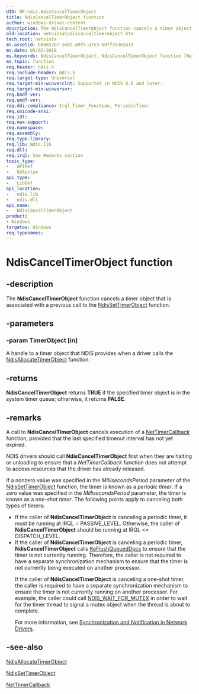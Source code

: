 ```yaml
---
UID: NF:ndis.NdisCancelTimerObject
title: NdisCancelTimerObject function
author: windows-driver-content
description: The NdisCancelTimerObject function cancels a timer object that is associated with a previous call to the NdisSetTimerObject function.
old-location: netvista\ndiscanceltimerobject.htm
tech.root: netvista
ms.assetid: b66652b7-2e02-49f5-a7e3-60ff35363a19
ms.date: 05/02/2018
ms.keywords: NdisCancelTimerObject, NdisCancelTimerObject function [Network Drivers Starting with Windows Vista], ndis/NdisCancelTimerObject, ndis_timer_ref_39b68ae4-4fd7-4609-aebc-e2be21bead04.xml, netvista.ndiscanceltimerobject
ms.topic: function
req.header: ndis.h
req.include-header: Ndis.h
req.target-type: Universal
req.target-min-winverclnt: Supported in NDIS 6.0 and later.
req.target-min-winversvr: 
req.kmdf-ver: 
req.umdf-ver: 
req.ddi-compliance: Irql_Timer_Function, PeriodicTimer
req.unicode-ansi: 
req.idl: 
req.max-support: 
req.namespace: 
req.assembly: 
req.type-library: 
req.lib: Ndis.lib
req.dll: 
req.irql: See Remarks section
topic_type:
-	APIRef
-	kbSyntax
api_type:
-	LibDef
api_location:
-	ndis.lib
-	ndis.dll
api_name:
-	NdisCancelTimerObject
product:
- Windows
targetos: Windows
req.typenames: 
---
```


# NdisCancelTimerObject function


## -description


The 
  <b>NdisCancelTimerObject</b> function cancels a timer object that is associated with a previous call to the 
  <a href="https://msdn.microsoft.com/library/windows/hardware/ff564563">NdisSetTimerObject</a> function.


## -parameters




### -param TimerObject [in]

A handle to a timer object that NDIS provides when a driver calls the 
     <a href="https://msdn.microsoft.com/feb5e4cf-7e23-434e-9dc5-bb445a6f5606">
     NdisAllocateTimerObject</a> function.


## -returns



<b>NdisCancelTimerObject</b> returns <b>TRUE</b> if the specified timer object is in the system timer queue;
     otherwise, it returns <b>FALSE</b>.




## -remarks



A call to 
    <b>NdisCancelTimerObject</b> cancels execution of a 
    <a href="https://msdn.microsoft.com/76e59376-58a4-4e35-bac4-ec5938c88cd7">NetTimerCallback</a> function, provided
    that the last specified timeout interval has not yet expired.

NDIS drivers should call 
    <b>NdisCancelTimerObject</b> first when they are halting or unloading to ensure that a 
    <i>NetTimerCallback</i> function does not attempt to access resources that the driver has already
    released.

If a nonzero value was specified in the 
    <i>MillisecondsPeriod</i> parameter of the 
    <a href="https://msdn.microsoft.com/library/windows/hardware/ff564563">NdisSetTimerObject</a> function, the timer is known as a <i>periodic timer</i>. If a zero value was specified in the <i>MillisecondsPeriod</i> parameter, the timer is known as a <i>one-shot timer</i>. The following points apply to canceling both types of timers:

<ul>
<li>
If  the caller of
    <b>NdisCancelTimerObject</b> is canceling a periodic timer, it must be running at IRQL = PASSIVE_LEVEL. Otherwise, the caller of 
    <b>NdisCancelTimerObject</b> should be running at IRQL &lt;= DISPATCH_LEVEL.

</li>
<li>
If  the caller of
    <b>NdisCancelTimerObject</b> is canceling a periodic timer, <b>NdisCancelTimerObject</b> calls <a href="https://msdn.microsoft.com/library/windows/hardware/ff552050">KeFlushQueuedDpcs</a> to ensure that the timer is not currently running. Therefore, the caller is not required to have a separate synchronization mechanism to ensure that the timer is not currently being executed on another processor.

If  the caller of
    <b>NdisCancelTimerObject</b> is canceling a one-shot timer, the caller is required to have a separate synchronization mechanism to ensure the timer is not currently running on another processor. For example, the caller could call <a href="https://msdn.microsoft.com/library/windows/hardware/ff567897">NDIS_WAIT_FOR_MUTEX</a> in order to wait for the timer thread to signal a mutex object when the thread is about to complete.

For more information, see <a href="https://docs.microsoft.com/windows-hardware/drivers/network/synchronization-and-notification-in-network-drivers">Synchronization and Notification in Network Drivers</a>.

</li>
</ul>



## -see-also




<a href="https://msdn.microsoft.com/library/windows/hardware/ff561618">NdisAllocateTimerObject</a>



<a href="https://msdn.microsoft.com/library/windows/hardware/ff564563">NdisSetTimerObject</a>



<a href="https://msdn.microsoft.com/76e59376-58a4-4e35-bac4-ec5938c88cd7">NetTimerCallback</a>
 

 

